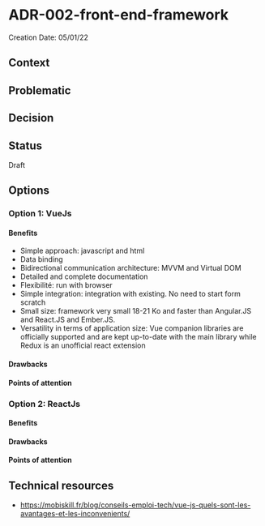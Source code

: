 # ADR-002-front-end-framework

Creation Date: 05/01/22

## Context
## Problematic
## Decision
## Status

Draft

## Options

### Option 1: VueJs

#### Benefits

* Simple approach: javascript and html
* Data binding
* Bidirectional communication architecture: MVVM and Virtual DOM
* Detailed and complete documentation
* Flexibilité: run with browser
* Simple integration: integration with existing. No need to start form scratch
* Small size: framework very small 18-21 Ko and faster than Angular.JS and React.JS and Ember.JS.
* Versatility in terms of application size: Vue companion libraries are officially supported and are kept up-to-date with the main library while Redux is an unofficial react extension

#### Drawbacks
#### Points of attention

### Option 2: ReactJs

#### Benefits
#### Drawbacks
#### Points of attention

## Technical resources
* https://mobiskill.fr/blog/conseils-emploi-tech/vue-js-quels-sont-les-avantages-et-les-inconvenients/